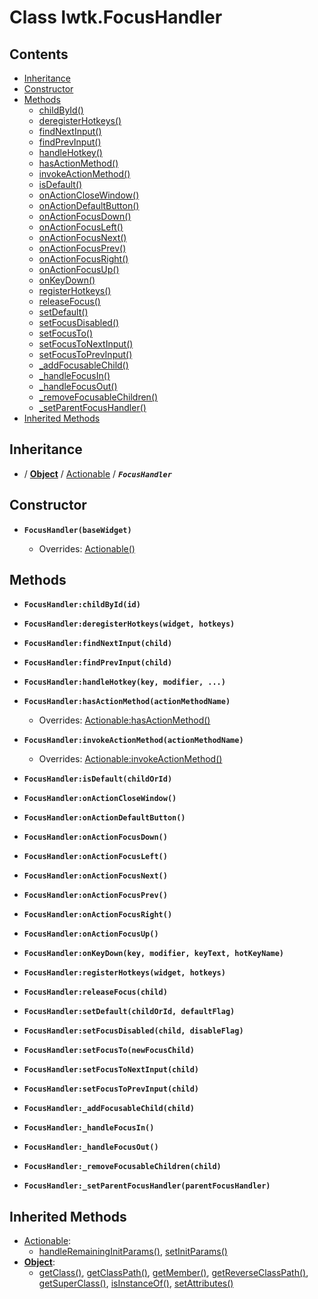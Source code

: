 # Class lwtk.FocusHandler


## Contents

   * [Inheritance](#inheritance)
   * [Constructor](#constructor)
   * [Methods](#methods)
      * [childById()](#.childById)
      * [deregisterHotkeys()](#.deregisterHotkeys)
      * [findNextInput()](#.findNextInput)
      * [findPrevInput()](#.findPrevInput)
      * [handleHotkey()](#.handleHotkey)
      * [hasActionMethod()](#.hasActionMethod)
      * [invokeActionMethod()](#.invokeActionMethod)
      * [isDefault()](#.isDefault)
      * [onActionCloseWindow()](#.onActionCloseWindow)
      * [onActionDefaultButton()](#.onActionDefaultButton)
      * [onActionFocusDown()](#.onActionFocusDown)
      * [onActionFocusLeft()](#.onActionFocusLeft)
      * [onActionFocusNext()](#.onActionFocusNext)
      * [onActionFocusPrev()](#.onActionFocusPrev)
      * [onActionFocusRight()](#.onActionFocusRight)
      * [onActionFocusUp()](#.onActionFocusUp)
      * [onKeyDown()](#.onKeyDown)
      * [registerHotkeys()](#.registerHotkeys)
      * [releaseFocus()](#.releaseFocus)
      * [setDefault()](#.setDefault)
      * [setFocusDisabled()](#.setFocusDisabled)
      * [setFocusTo()](#.setFocusTo)
      * [setFocusToNextInput()](#.setFocusToNextInput)
      * [setFocusToPrevInput()](#.setFocusToPrevInput)
      * [_addFocusableChild()](#._addFocusableChild)
      * [_handleFocusIn()](#._handleFocusIn)
      * [_handleFocusOut()](#._handleFocusOut)
      * [_removeFocusableChildren()](#._removeFocusableChildren)
      * [_setParentFocusHandler()](#._setParentFocusHandler)
   * [Inherited Methods](#inherited-methods)


## Inheritance
   *  / **[Object](../lwtk/Object.md#inheritance)** / [Actionable](../lwtk/Actionable.md#inheritance) / _**`FocusHandler`**_

## Constructor
   * <span id=".new">**`FocusHandler(baseWidget)`**</span>

        * Overrides: [Actionable()](../lwtk/Actionable.md#constructor)



## Methods
   * <span id=".childById">**`FocusHandler:childById(id)`**</span>


   * <span id=".deregisterHotkeys">**`FocusHandler:deregisterHotkeys(widget, hotkeys)`**</span>


   * <span id=".findNextInput">**`FocusHandler:findNextInput(child)`**</span>


   * <span id=".findPrevInput">**`FocusHandler:findPrevInput(child)`**</span>


   * <span id=".handleHotkey">**`FocusHandler:handleHotkey(key, modifier, ...)`**</span>


   * <span id=".hasActionMethod">**`FocusHandler:hasActionMethod(actionMethodName)`**</span>

        * Overrides: [Actionable:hasActionMethod()](../lwtk/Actionable.md#.hasActionMethod)


   * <span id=".invokeActionMethod">**`FocusHandler:invokeActionMethod(actionMethodName)`**</span>

        * Overrides: [Actionable:invokeActionMethod()](../lwtk/Actionable.md#.invokeActionMethod)


   * <span id=".isDefault">**`FocusHandler:isDefault(childOrId)`**</span>


   * <span id=".onActionCloseWindow">**`FocusHandler:onActionCloseWindow()`**</span>


   * <span id=".onActionDefaultButton">**`FocusHandler:onActionDefaultButton()`**</span>


   * <span id=".onActionFocusDown">**`FocusHandler:onActionFocusDown()`**</span>


   * <span id=".onActionFocusLeft">**`FocusHandler:onActionFocusLeft()`**</span>


   * <span id=".onActionFocusNext">**`FocusHandler:onActionFocusNext()`**</span>


   * <span id=".onActionFocusPrev">**`FocusHandler:onActionFocusPrev()`**</span>


   * <span id=".onActionFocusRight">**`FocusHandler:onActionFocusRight()`**</span>


   * <span id=".onActionFocusUp">**`FocusHandler:onActionFocusUp()`**</span>


   * <span id=".onKeyDown">**`FocusHandler:onKeyDown(key, modifier, keyText, hotKeyName)`**</span>


   * <span id=".registerHotkeys">**`FocusHandler:registerHotkeys(widget, hotkeys)`**</span>


   * <span id=".releaseFocus">**`FocusHandler:releaseFocus(child)`**</span>


   * <span id=".setDefault">**`FocusHandler:setDefault(childOrId, defaultFlag)`**</span>


   * <span id=".setFocusDisabled">**`FocusHandler:setFocusDisabled(child, disableFlag)`**</span>


   * <span id=".setFocusTo">**`FocusHandler:setFocusTo(newFocusChild)`**</span>


   * <span id=".setFocusToNextInput">**`FocusHandler:setFocusToNextInput(child)`**</span>


   * <span id=".setFocusToPrevInput">**`FocusHandler:setFocusToPrevInput(child)`**</span>


   * <span id="._addFocusableChild">**`FocusHandler:_addFocusableChild(child)`**</span>


   * <span id="._handleFocusIn">**`FocusHandler:_handleFocusIn()`**</span>


   * <span id="._handleFocusOut">**`FocusHandler:_handleFocusOut()`**</span>


   * <span id="._removeFocusableChildren">**`FocusHandler:_removeFocusableChildren(child)`**</span>


   * <span id="._setParentFocusHandler">**`FocusHandler:_setParentFocusHandler(parentFocusHandler)`**</span>



## Inherited Methods
   * [Actionable](../lwtk/Actionable.md):
      * [handleRemainingInitParams()](../lwtk/Actionable.md#.handleRemainingInitParams), [setInitParams()](../lwtk/Actionable.md#.setInitParams)
   * **[Object](../lwtk/Object.md)**:
      * [getClass()](../lwtk/Object.md#.getClass), [getClassPath()](../lwtk/Object.md#.getClassPath), [getMember()](../lwtk/Object.md#.getMember), [getReverseClassPath()](../lwtk/Object.md#.getReverseClassPath), [getSuperClass()](../lwtk/Object.md#.getSuperClass), [isInstanceOf()](../lwtk/Object.md#.isInstanceOf), [setAttributes()](../lwtk/Object.md#.setAttributes)
